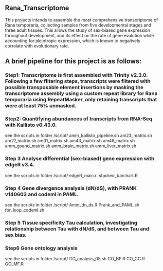 ## Rana_Transcriptome
This projects intends to assemble the most comprehensive transcriptome of Rana temporaria, collecting samples from five developmental stages and three adult tissues. This allows the study of sex-biased gene expression throughout development, and its effect on the rate of gene evolution while accounting for pleiotropic expression, which is known to negatively correlate with evolutionary rate.

## A brief pipeline for this project is as follows:

### Step1: Transcriptome is first assembled with Trinity v2.3.0. Following a few filtering steps, transcripts were filtered with possible transposable element insertions by masking the transcriptome assembly using a custom repeat library for Rana temporaria using RepeatMasker, only retaining transcripts that were at least 75% unmasked.

### Step2: Quantifying abundances of transcripts from RNA-Seq with Kallisto v0.43.0.
see the scripts in folder /script/
amm_kallisto_pipeline.sh
am23_matrix.sh
am27_matrix.sh
am31_matrix.sh
am43_matrix.sh
am46_matrix.sh
amm_goand_matrix.sh
amm_brain_matrix.sh
amm_liver_matrix.sh

### Step 3 Analyse differential (sex-biased) gene expression with edgeR v3.4.
see the scripts in folder /script/
edgeR_main.r.
stacked_barchart.R

### Step 4 Gene divergence analysis (dN/dS), with PRANK v140603 and codeml in PAML.
see the scripts in folder /script/
Amm_dn_ds.R
Prank_and_PAML.sh
for_loop_codeml.sh

### Step 5 Tissue specificity Tau calculation, investigating relationship between Tau with dN/dS, and between Tau and sex bias.


### Step6 Gene ontology analysis
see the scripts in folder /script/
GO_analysis_05.sh
GO_BP.R
GO_CC.R
GO_MF.R
